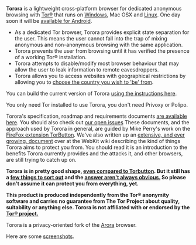 **Torora** is a lightweight cross-platform browser for dedicated anonymous browsing with [Tor®](https://www.torproject.org) that runs on [Windows](http://code.google.com/p/torora/downloads/list), Mac OSX and [Linux](Source.md). One day soon it will be [available for Android](Android.md).

  * As a dedicated Tor browser, Torora provides explicit state separation for the user. This means the user cannot fall into the trap of mixing anonymous and non-anonymous browsing with the same application.
  * Torora prevents the user from browsing until it has verified the presence of a working Tor® installation.
  * Torora attempts to disable/modify most browser behaviour that may allow the user to leak information to remote eavesdroppers.
  * Torora allows you to access websites with geographical restrictions by allowing you to [choose the country you wish to 'be' from](WebsitesWithGeographicalRestrictions.md).

You can build the current version of Torora [using the instructions here](Source.md).

You only need Tor installed to use Torora, you don't need Privoxy or Polipo.

Torora's specification, roadmap and requirements documents [are available here](http://github.com/mwenge/torora/tree/master/doc). You should also check out [our open issues](http://code.google.com/p/torora/issues/list) These documents, and the approach used by Torora in general, are guided by Mike Perry's work on the [FireFox extension TorButton](https://torbutton.torproject.org).
We've also written up an [extensive, and ever growing, document](https://trac.webkit.org/wiki/Fingerprinting) over at the WebKit wiki describing the kind of things Torora aims to protect you from. You should
read it is an introduction to the benefits Torora currently provides and the attacks it, and other browsers, are still trying to catch up on.

**Torora is in pretty good shape, [even compared to Torbutton](Status.md). But it still has a [few things to sort out](http://code.google.com/p/torora/issues/list) and the [answer aren't always obvious.](https://trac.webkit.org/wiki/Fingerprinting) So please don't assume it can protect you from everything, yet.**

**This product is produced independently from the Tor® anonymity software and carries no guarantee from The Tor Project about quality, suitability or anything else. Torora is not affiliated with or endorsed by the [Tor® project.](http://www.torproject.org)**

Torora is a privacy-oriented fork of the [Arora](http://code.google.com/p/arora) browser.

Here are some [screenshots](ScreenShots.md).